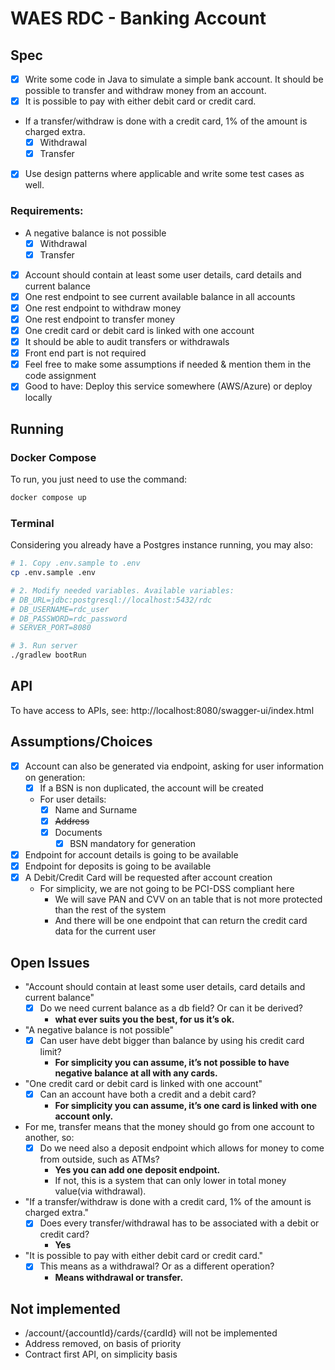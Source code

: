 # WAES RDC - Banking Account

## Spec
- [x] Write some code in Java to simulate a simple bank account. It should be possible to transfer and withdraw money from an account.
- [x] It is possible to pay with either debit card or credit card.
- If a transfer/withdraw is done with a credit card, 1% of the amount is charged extra.
    - [x] Withdrawal
    - [x] Transfer
- [x] Use design patterns where applicable and write some test cases as well.

### Requirements:
- A negative balance is not possible
  - [x] Withdrawal
  - [x] Transfer
- [x] Account should contain at least some user details, card details and current balance
- [x] One rest endpoint to see current available balance in all accounts
- [x] One rest endpoint to withdraw money
- [x] One rest endpoint to transfer money
- [x] One credit card or debit card is linked with one account
- [x] It should be able to audit transfers or withdrawals
- [x] Front end part is not required
- [x] Feel free to make some assumptions if needed & mention them in the code assignment
- [x] Good to have: Deploy this service somewhere (AWS/Azure) or deploy locally

## Running

### Docker Compose
To run, you just need to use the command:

```sh
docker compose up
```

### Terminal
Considering you already have a Postgres instance running, you may also:

```sh
# 1. Copy .env.sample to .env
cp .env.sample .env

# 2. Modify needed variables. Available variables:
# DB_URL=jdbc:postgresql://localhost:5432/rdc
# DB_USERNAME=rdc_user
# DB_PASSWORD=rdc_password
# SERVER_PORT=8080

# 3. Run server
./gradlew bootRun 
```

## API
To have access to APIs, see:
http://localhost:8080/swagger-ui/index.html

## Assumptions/Choices
- [x] Account can also be generated via endpoint, asking for user information on generation:
  - [x] If a BSN is non duplicated, the account will be created
  - For user details: 
    - [x] Name and Surname
    - [x] ~~Address~~
    - [x] Documents
      - [x] BSN mandatory for generation
- [x] Endpoint for account details is going to be available
- [x] Endpoint for deposits is going to be available
- [x] A Debit/Credit Card will be requested after account creation
  - For simplicity, we are not going to be PCI-DSS compliant here
    - We will save PAN and CVV on an table that is not more protected than the rest of the system
    - And there will be one endpoint that can return the credit card data for the current user

## Open Issues
- "Account should contain at least some user details, card details and current balance"
  - [x] Do we need current balance as a db field? Or can it be derived? 
    - **what ever suits you the best, for us it’s ok.**
- "A negative balance is not possible"
  - [x] Can user have debt bigger than balance by using his credit card limit?
    - **For simplicity you can assume, it’s not possible to have negative balance at all with any cards.**
- "One credit card or debit card is linked with one account"
  - [x] Can an account have both a credit and a debit card?
    - **For simplicity you can assume, it’s one card is linked with one account only.**
- For me, transfer means that the money should go from one account to another, so:
  - [x] Do we need also a deposit endpoint which allows for money to come from outside, such as ATMs? 
    - **Yes you can add one deposit endpoint.**
    - If not, this is a system that can only lower in total money value(via withdrawal).
- "If a transfer/withdraw is done with a credit card, 1% of the amount is charged extra."
  - [x] Does every transfer/withdrawal has to be associated with a debit or credit card?
    - **Yes**
- "It is possible to pay with either debit card or credit card."
  - [x] This means as a withdrawal? Or as a different operation?
    - **Means withdrawal or transfer.**

## Not implemented
- /account/{accountId}/cards/{cardId} will not be implemented
- Address removed, on basis of priority
- Contract first API, on simplicity basis
